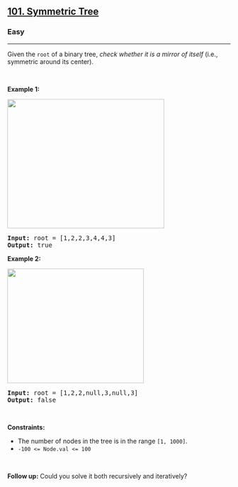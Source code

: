 <h2><a href="https://leetcode.com/problems/symmetric-tree/">101. Symmetric Tree</a></h2><h3>Easy</h3><hr><div style="user-select: auto;"><p style="user-select: auto;">Given the <code style="user-select: auto;">root</code> of a binary tree, <em style="user-select: auto;">check whether it is a mirror of itself</em> (i.e., symmetric around its center).</p>

<p style="user-select: auto;">&nbsp;</p>
<p style="user-select: auto;"><strong style="user-select: auto;">Example 1:</strong></p>
<img alt="" src="https://assets.leetcode.com/uploads/2021/02/19/symtree1.jpg" style="width: 354px; height: 291px; user-select: auto;">
<pre style="user-select: auto;"><strong style="user-select: auto;">Input:</strong> root = [1,2,2,3,4,4,3]
<strong style="user-select: auto;">Output:</strong> true
</pre>

<p style="user-select: auto;"><strong style="user-select: auto;">Example 2:</strong></p>
<img alt="" src="https://assets.leetcode.com/uploads/2021/02/19/symtree2.jpg" style="width: 308px; height: 258px; user-select: auto;">
<pre style="user-select: auto;"><strong style="user-select: auto;">Input:</strong> root = [1,2,2,null,3,null,3]
<strong style="user-select: auto;">Output:</strong> false
</pre>

<p style="user-select: auto;">&nbsp;</p>
<p style="user-select: auto;"><strong style="user-select: auto;">Constraints:</strong></p>

<ul style="user-select: auto;">
	<li style="user-select: auto;">The number of nodes in the tree is in the range <code style="user-select: auto;">[1, 1000]</code>.</li>
	<li style="user-select: auto;"><code style="user-select: auto;">-100 &lt;= Node.val &lt;= 100</code></li>
</ul>

<p style="user-select: auto;">&nbsp;</p>
<strong style="user-select: auto;">Follow up:</strong> Could you solve it both recursively and iteratively?</div>
